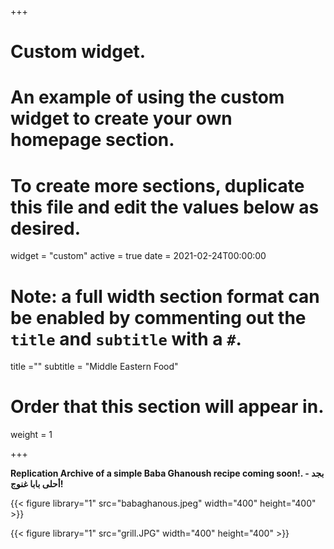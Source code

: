 
+++
# Custom widget.
# An example of using the custom widget to create your own homepage section.
# To create more sections, duplicate this file and edit the values below as desired.
widget = "custom"
active = true
date = 2021-02-24T00:00:00

# Note: a full width section format can be enabled by commenting out the `title` and `subtitle` with a `#`.
title =""
subtitle = "Middle Eastern Food"

# Order that this section will appear in.
weight = 1


+++

**Replication Archive of a simple Baba Ghanoush recipe coming soon!. - بجد أحلى بابا غنوج!**



{{< figure library="1" src="babaghanous.jpeg" width="400" height="400" >}}

{{< figure library="1" src="grill.JPG" width="400" height="400" >}}


